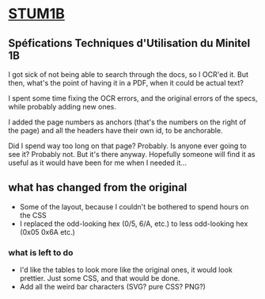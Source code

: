 # [STUM1B](https://jbellue.github.io/stum1b/)

## Spéfications Techniques d'Utilisation du Minitel 1B

I got sick of not being able to search through the docs, so I OCR'ed it. But then, what's the point of having it in a PDF, when it could be actual text?

I spent some time fixing the OCR errors, and the original errors of the specs, while probably adding new ones.

I added the page numbers as anchors (that's the numbers on the right of the page) and all the headers have their own id, to be anchorable.

Did I spend way too long on that page? Probably.
Is anyone ever going to see it? Probably not. But it's there anyway. Hopefully someone will find it as useful as it would have been for me when I needed it...

## what has changed from the original

- Some of the layout, because I couldn't be bothered to spend hours on the CSS
- I replaced the odd-looking hex (0/5, 6/A, etc.) to less odd-looking hex (0x05 0x6A etc.)

### what is left to do

- I'd like the tables to look more like the original ones, it would look prettier. Just some CSS, and that would be done.
- Add all the weird bar characters (SVG? pure CSS? PNG?)
